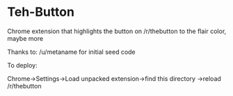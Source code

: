 # Teh-Button
Chrome extension that highlights the button on /r/thebutton to the flair color, maybe more

Thanks to:
/u/metaname for initial seed code

To deploy:

Chrome->Settings->Load unpacked extension->find this directory ->reload /r/thebutton
